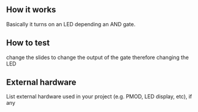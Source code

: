 <!---

This file is used to generate your project datasheet. Please fill in the information below and delete any unused
sections.

You can also include images in this folder and reference them in the markdown. Each image must be less than
512 kb in size, and the combined size of all images must be less than 1 MB.
-->

## How it works

Basically it turns on an LED depending an AND gate.

## How to test

change the slides to change the output of the gate therefore changing the LED

## External hardware

List external hardware used in your project (e.g. PMOD, LED display, etc), if any
